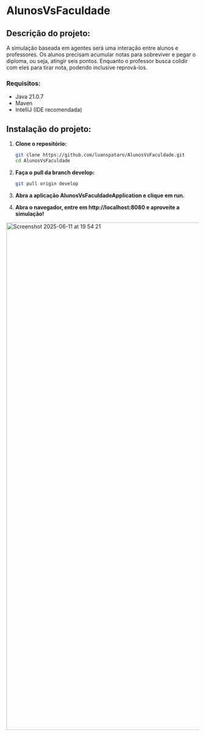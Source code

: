 # AlunosVsFaculdade

## Descrição do projeto:

A simulação baseada em agentes será uma interação entre alunos e professores. Os alunos precisam acumular notas para sobreviver e pegar o diploma, ou seja, atingir seis pontos. Enquanto o professor busca colidir com eles para tirar nota, podendo inclusive reprová-los.

### Requisitos:
- Java 21.0.7
- Maven
- IntelliJ (IDE recomendada)

## Instalação do projeto:

1. **Clone o repositório:**
   ```bash
   git clone https://github.com/luanspataro/AlunosVsFaculdade.git
   cd AlunosVsFaculdade
   ```

2. **Faça o pull da branch develop:**
   ```bash
   git pull origin develop
   ```
3. **Abra a aplicação AlunosVsFaculdadeApplication e clique em run.**

4. **Abra o navegador, entre em http://localhost:8080 e aproveite a simulação!**

<img width="1325" alt="Screenshot 2025-06-11 at 19 54 21" src="https://github.com/user-attachments/assets/48b379dd-8257-40fc-8918-3c46f992ba33" />
